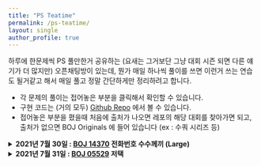 ```yaml
---
title: "PS Teatime"
permalink: /ps-teatime/
layout: single
author_profile: true
---
```


하루에 한문제씩 PS 풀만한거 공유하는 (요새는 그거보단 그냥 대회 시즌 되면 다른 얘기가 더 많지만) 오픈채팅방이 있는데, 뭔가 매일 하나씩 풀이를 쓰면 이런거 쓰는 연습도 될거같고 해서 매일 풀고 정말 간단하게만 정리하려고 합니다. 

- 각 문제의 풀이는 접어놓은 부분을 클릭해서 확인할 수 있습니다. 
- 구현 코드는 (거의 모두) [Github Repo](https://github.com/gratus907/Gratus_PS) 에서 볼 수 있습니다. 
- 접어놓은 부분을 폈을때 처음에 출처가 나오면 레포의 해당 대회를 찾아가면 되고, 출처가 없으면 BOJ Originals 에 들어 있습니다 (ex : 수쿼 시리즈 등)

<details> <summary markdown = span> <b>2021년 7월 30일 : <a href = "http://boj.kr/14370">BOJ 14370</a> 전화번호 수수께끼 (Large)</b> </summary>
- Google Codejam 2016 Round 1B : A번 Getting the Digits
- 난이도 Gold III 
- 행렬 `A[i][j]` 를 i번째 알파벳이 숫자 j에서 몇번 나타나는지를 셌다고 생각합니다.
- 벡터 `x[j]`를 j번째 숫자(ZERO-NINE까지) 가 몇번 나타나는지를 셌다고 생각합니다.
- 벡터 `b[i]`를 결과물 (마구 섞은 문자열) 에서 i번째 알파벳이 몇번 나타나는지를 셌다고 생각합니다.
- 이제, 우리는 $x$외의 $A, b$는 알고 있으며, $Ax = b$를 자연수 위에서 풀면 됩니다.
- 다만, 26 * 10 행렬 $A$, 10개짜리 벡터 $x$로 26개짜리 벡터 $b$를 만들어야 합니다.
- 그냥 Gaussian Elimination을 잘 짜도 되긴 하는데...
- 약간의 선형대수를 공부했다면, $Ax = b$의 해는 $A^T A x = A^T b$ 의 해이므로 이를 대신 푸는 방법 (Least Square method 라고도 합니다) 이 Overdetermined system을 푸는 데도 사용 가능함을 알 수 있습니다.
- 이는 정사각행렬의 가우스 소거법만으로 해결 가능하므로, 구현하면 됩니다. 해가 있음을 알고 있으므로 0으로 나누는 예외도 처리하지 않아도 됩니다.
- 여담 : 가우스 소거법의 난이도가 골드 3인가? 해서 정해를 찾아봤습니다. 정해에서는, ZERO에는 Z가 유일하고, SIX에는 X가 유일하고... 해서 유일한 알파벳을 가진 것들을 먼저 파악하고, 이들을 이용하여 순서를 잘 짜맞추면 쉽게 계산할 수 있음을 이용하는 Ad-Hoc 풀이가 정해인듯 합니다. 
</details>

<details> <summary markdown = span> <b>2021년 7월 31일 : <a href = "http://boj.kr/5529">BOJ 05529</a> 저택</b> </summary>
- JOI 2013 Problem 3 現代的な屋敷 (Modern Mansion)
- 난이도 Platinum V
- 비교적 흔히 보이는 정점 복사해서 다익스트라 돌리는 문제입니다.
- 각 칸은 본래 세로로 움직일 수 있는 정점(원래의 집)으로 생각할 수 있는데, 여기에 가로로 움직일 수 있는 정점(거울세계의 집? ㅋㅋㅋㅋ) 을 하나씩 복사합니다. 
- 칸수가 $MN$개이므로, 우리는 스위치 위치들만 정점으로 만들어야 합니다. 스위치가 없는 칸은 어차피 도움이 안 됩니다. 예외적으로 첫칸과 끝칸은 중요하므로 스위치가 있다고 생각합니다. 
- 같은 열(행) 에 위치한 칸(거울세계의 칸) 은 서로 이동 가능합니다. 다만 이러면 간선이 너무 많아질 수 있으므로, 서로 가까운 칸들만 이어주는 방법을 씁니다. 이 방법은 [이 문제](https://www.acmicpc.net/problem/2887) 에서 대표적으로 쓰입니다.
- 스위치가 있으면 스위치를 눌러 원래의 집과 거울세계를 오갈수 있되, 비용 1을 지불하면 됩니다.
- 시작점 (1, 1) 이나 끝점 (M, N) 에 스위치가 있는 경우를 특히 주의해야 합니다. 특히, 앞서 스위치가 없더라도 (1, 1) 은 스위치가 있다고 간주했는데, 이 가상의 스위치를 누르고 가로방향으로 달려갈 수 없으므로 예외처리해야 합니다.
- 끝점의 경우, 원래 집의 끝점 뿐 아니라 거울세계의 끝점에 도착할 수도 있음을 주의해야 합니다.
</details>